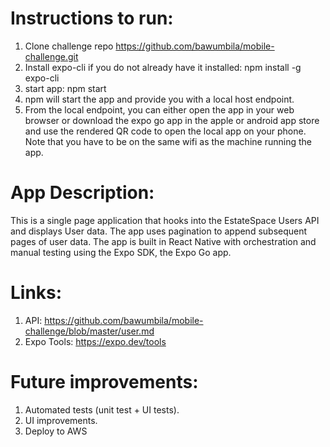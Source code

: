 # Instructions to run: 
1. Clone challenge repo https://github.com/bawumbila/mobile-challenge.git
2. Install expo-cli if you do not already have it installed:
    npm install -g expo-cli
3. start app: 
    npm start
4. npm will start the app and provide you with a local host endpoint. 
5. From the local endpoint, you can either open the app in your web browser or download the expo go app in the apple or android app store and use the rendered QR code to open the local app on your phone. Note that you have to be on the same wifi as the machine running the app. 

# App Description:

This is a single page application that hooks into the EstateSpace Users API and displays User data. The app uses pagination to append subsequent pages of user data. The app is built in React Native with orchestration and manual testing using the Expo SDK, the Expo Go app. 

# Links: 
1. API: https://github.com/bawumbila/mobile-challenge/blob/master/user.md
2. Expo Tools: https://expo.dev/tools

# Future improvements:
1. Automated tests (unit test + UI tests).
2. UI improvements. 
3. Deploy to AWS
